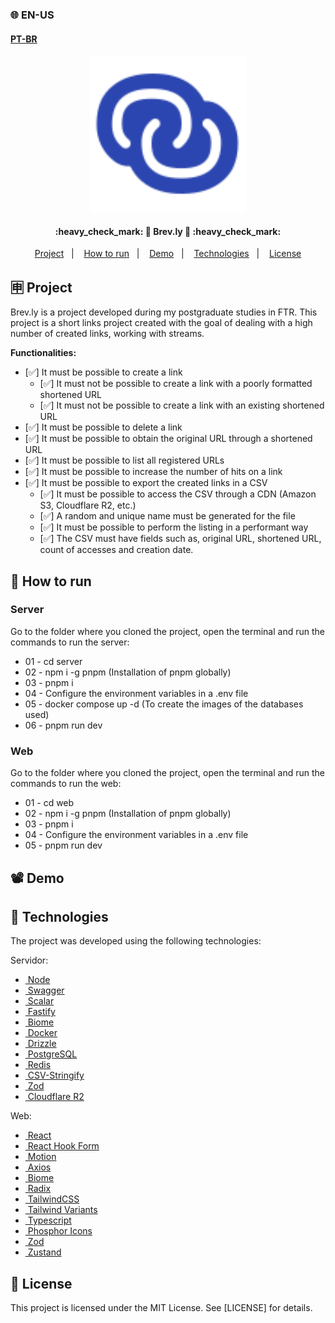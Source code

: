 ### 🌐 EN-US
#### [PT-BR](https://github.com/ArthurFakhouri/Brev.ly/blob/main/README.md)

<div align="center">
    <img alt="nlw-connect" title="#nlw-connect" src=".github/logo.svg" width="250px" />
</div>

<h4 align="center"> 
	:heavy_check_mark: 🚀 Brev.ly 🚀 :heavy_check_mark:
</h4>

<p align="center">
  <a href="#-project">Project</a>&nbsp;&nbsp;&nbsp;|&nbsp;&nbsp;&nbsp;
  <a href="#-how-to-run">How to run</a>&nbsp;&nbsp;&nbsp;|&nbsp;&nbsp;&nbsp;
  <a href="#%EF%B8%8F-demo">Demo</a>&nbsp;&nbsp;&nbsp;|&nbsp;&nbsp;&nbsp;
  <a href="#-tecnologies">Technologies</a>&nbsp;&nbsp;&nbsp;|&nbsp;&nbsp;&nbsp;
  <a href="#memo-license">License</a>
</p>

## 🈸 Project
Brev.ly is a project developed during my postgraduate studies in FTR. This project is a short links project created with the goal of dealing with a high number of created links, working with streams.

<b>Functionalities:</b>
- [✅] It must be possible to create a link
  - [✅] It must not be possible to create a link with a poorly formatted shortened URL
  - [✅] It must not be possible to create a link with an existing shortened URL
- [✅] It must be possible to delete a link
- [✅] It must be possible to obtain the original URL through a shortened URL
- [✅] It must be possible to list all registered URLs
- [✅] It must be possible to increase the number of hits on a link
- [✅] It must be possible to export the created links in a CSV
  - [✅] It must be possible to access the CSV through a CDN (Amazon S3, Cloudflare R2, etc.)
  - [✅] A random and unique name must be generated for the file
  - [✅] It must be possible to perform the listing in a performant way
  - [✅] The CSV must have fields such as, original URL, shortened URL, count of accesses and creation date.

## 🔧 How to run
### Server
Go to the folder where you cloned the project, open the terminal and run the commands to run the server:
- 01 - cd server
- 02 - npm i -g pnpm (Installation of pnpm globally)
- 03 - pnpm i
- 04 - Configure the environment variables in a .env file
- 05 - docker compose up -d (To create the images of the databases used)
- 06 - pnpm run dev

### Web
Go to the folder where you cloned the project, open the terminal and run the commands to run the web:
- 01 - cd web
- 02 - npm i -g pnpm (Installation of pnpm globally)
- 03 - pnpm i
- 04 - Configure the environment variables in a .env file
- 05 - pnpm run dev

## 📽️ Demo






## 🚀 Technologies

The project was developed using the following technologies:

Servidor:
- [<img alt="" src="https://nodejs.org/favicon.ico" width="16px" /> Node](https://nodejs.org)
- [<img alt="" src="https://static1.smartbear.co/swagger/media/assets/swagger_fav.png" width="16px" /> Swagger](https://swagger.io/)
- [<img alt="" src="https://scalar.com/favicon.png" width="16px" /> Scalar](https://scalar.com/)
- [<img alt="" src="https://fastify.dev/img/favicon.ico" width="16px" /> Fastify](https://fastify.dev/)
- [<img alt="" src="https://biomejs.dev/img/favicon.svg" width="16px" /> Biome](https://biomejs.dev)
- [<img alt="" src="https://www.docker.com/favicon.ico" width="16px" /> Docker](https://www.docker.com/)
- [<img alt="" src="https://orm.drizzle.team/favicon.ico" width="16px" /> Drizzle](https://orm.drizzle.team/)
- [<img alt="" src="https://www.postgresql.org/favicon.ico" width="16px" /> PostgreSQL](https://www.postgresql.org/)
- [<img alt="" src="https://redis.io/favicon.ico" width="16px" /> Redis](https://redis.io)
- [<img alt="" src="https://csv.js.org/favicon-32x32.png" width="16px" /> CSV-Stringify](https://csv.js.org/)
- [<img alt="" src="https://zod.dev/static/favicon.ico" width="16px" /> Zod](https://zod.dev/)
- [<img alt="" src="https://cloudflare.com/favicon.ico" width="16px" /> Cloudflare R2](https://cloudflare.com)

Web:
- [<img alt="" src="https://react.dev/favicon.ico" width="16px" /> React](https://react.dev)
- [<img alt="" src="https://react-hook-form.com/images/logo/react-hook-form-logo-only.png" width="16px" /> React Hook Form](https://react-hook-form.com/)
- [<img alt="" src="https://framerusercontent.com/images/3aQX5dnH5Yqgsn98QXKF2ZXxIE.png" width="16px" /> Motion](https://motion.dev/)
- [<img alt="" src="https://axios-http.com/assets/favicon.ico" width="16px" /> Axios](https://axios-http.com/)
- [<img alt="" src="https://biomejs.dev/img/favicon.svg" width="16px" /> Biome](https://biomejs.dev)
- [<img alt="" src="https://www.radix-ui.com/favicon-white.svg" width="16px" /> Radix](https://www.radix-ui.com/)
- [<img alt="" src="https://tailwindcss.com/favicon.ico" width="16px" /> TailwindCSS](https://tailwindcss.com)
- [<img alt="" src="https://www.tailwind-variants.org/favicon/favicon-16x16.png" width="16px" /> Tailwind Variants](https://www.tailwind-variants.org/)
- [<img alt="" src="https://www.typescriptlang.org/favicon.ico" width="16px" /> Typescript](https://www.typescriptlang.org)
- [<img alt="" src="https://phosphoricons.com/favicon.ico" width="16px" /> Phosphor Icons](https://phosphoricons.com)
- [<img alt="" src="https://zod.dev/static/favicon.ico" width="16px" /> Zod](https://zod.dev/)
- [<img alt="" src="https://zustand-demo.pmnd.rs/favicon.ico" width="16px" /> Zustand](https://zustand-demo.pmnd.rs/)

## :memo: License
This project is licensed under the MIT License. See [LICENSE] for details.

